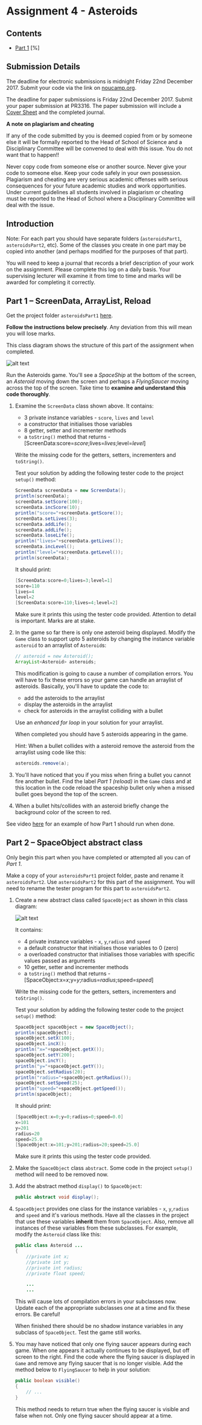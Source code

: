 # Assignment 4 - Asteroids

## Contents


- [Part 1](#part-1) [%]



## Submission Details

The deadline for electronic submissions is midnight Friday 22nd December 2017.  Submit your code via the link on [noucamp.org](http://noucamp.org).  

The deadline for paper submissions is Friday 22nd December 2017.  Submit your paper submission at PR3316.  The paper submission will include a [Cover Sheet](https://github.com/barcaxi/oop2017/blob/master/assignments/a4CoverSheet.doc?raw=true) and the completed journal.


**A note on plagiarism and cheating**

If any of the code submitted by you is deemed copied from or by someone else it will be formally 
reported to the Head of School of Science and a Disciplinary Committee will be convened to deal with this issue.  You do not want that to happen!!

Never copy code from someone else or another source. Never give your code to someone else. Keep your
code safely in your own possession. Plagiarism and cheating are very serious academic offenses
with serious consequences for your future academic studies and work opportunities. Under
current guidelines all students involved in plagiarism or cheating must be reported to the Head
of School where a Disciplinary Committee will deal with the issue.


## Introduction

Note: For each part you should have separate folders (``asteroidsPart1``, ``asteroidsPart2``, etc). 
Some of the classes you create in one part may be copied into another (and perhaps modified for the purposes of that part).

You will need to keep a journal that records a brief description of your work on the assignment.  Please complete this log on a daily basis.  Your supervising lecturer will examine it from time to time and marks will be awarded for completing it correctly.


## Part 1 – ScreenData, ArrayList, Reload

Get the project folder ``asteroidsPart1`` [here](https://github.com/barcaxi/oop/blob/master/assignments/a4/asteroidsPart1.zip?raw=true). 

**Follow the instructions below precisely**.  Any deviation from this will mean you will lose marks.

This class diagram shows the structure of this part of the assignment when completed.

![alt text](../images/asteroidsPart1.png "Part 1 Class Diagram")

Run the Asteroids game.  You'll see a *SpaceShip* at the bottom of the screen, an *Asteroid* moving down the screen and perhaps a *FlyingSaucer* moving across the top of the screen.  Take time to **examine and understand this code thoroughly**.  


1.	Examine the ``ScreenData`` class shown above.  It contains:

	-	3 private instance variables - ``score``, ``lives`` and ``level``
	-	a constructor that initialises those variables
	-	8 getter, setter and incrementer methods 
	-	a ``toString()`` method that returns - [ScreenData:score=*score*;lives=*lives*;level=*level*]

	Write the missing code for the getters, setters, incrementers and ``toString()``. 

	Test your solution by adding the following tester code to the project ``setup()`` method:

	```java
	ScreenData screenData = new ScreenData();
	println(screenData);
	screenData.setScore(100);
	screenData.incScore(10);
	println("score="+screenData.getScore());
	screenData.setLives(3);
	screenData.addLife();
	screenData.addLife();
	screenData.loseLife();
	println("lives="+screenData.getLives());
	screenData.incLevel();
	println("level="+screenData.getLevel());
	println(screenData);

	```


	It should print:

	```java
	[ScreenData:score=0;lives=3;level=1]
	score=110
	lives=4
	level=2
	[ScreenData:score=110;lives=4;level=2]

	```

	Make sure it prints this using the tester code provided.  Attention to detail is important.  Marks are at stake.


1.	In the game so far there is only one asteroid being displayed.  Modify the ``Game`` class to support upto 5 asteroids by changing the instance variable ``asteroid``  to an arraylist of ``Asteroid``s:

	```java
	// asteroid = new Asteroid();
	ArrayList<Asteroid> asteroids;

	```


	This modification is going to cause a number of compilation errors.  You will have to fix these errors so your game can handle an arraylist of asteroids.  Basically, you'll have to update the code to:

	-	add the asteroids to the arraylist
	-	display the asteroids in the arraylist
	-	check for asteroids in the arraylist colliding with a bullet

	Use an *enhanced for loop* in your solution for your arraylist.

	When completed you should have 5 asteroids appearing in the game.

	Hint: When a bullet collides with a asteroid remove the asteroid from the arraylist using code like this:

	```java
	asteroids.remove(a);

	```


1.	You'll have noticed that you if you miss when firing a bullet you cannot fire another bullet.  Find the label *Part 1 (reload)* in the ``Game`` class and at this location in the code reload the spaceship bullet only when a missed bullet goes beyond the top of the screen. 


1.	When a bullet hits/collides with an asteroid briefly change the background color of the screen to red.


See video [here](https://media.heanet.ie/page/1fa0eedbe30a856f42924b43960a7169) for an example of how Part 1 should run when done.


## Part 2 – SpaceObject abstract class

Only begin this part when you have completed or attempted all you can of *Part 1*.  

Make a copy of your ``asteroidsPart1`` project folder, paste and rename it ``asteroidsPart2``.  Use ``asteroidsPart2`` for this part of the assignment.  You will need to rename the tester program for this part to ``asteroidsPart2``.

1.	Create a new abstract class called ``SpaceObject`` as shown in this class diagram:

	![alt text](../images/asteroidsPart2.png "Part 2 Class Diagram")

	It contains:

	-	4 private instance variables - ``x``, ``y``,``radius`` and ``speed``
	-	a default constructor that initialises those variables to 0 (zero)
	-	a overloaded constructor that initialises those variables with specific values passed as arguments
	-	10 getter, setter and incrementer methods 
	-	a ``toString()`` method that returns - [SpaceObject:x=*x*;y=*y*;radius=*radius*;speed=*speed*]

	Write the missing code for the getters, setters, incrementers and ``toString()``. 

	Test your solution by adding the following tester code to the project ``setup()`` method:

	```java
	SpaceObject spaceObject = new SpaceObject();
	println(spaceObject);
	spaceObject.setX(100);
	spaceObject.incX();
	println("x="+spaceObject.getX());
	spaceObject.setY(200);
	spaceObject.incY();
	println("y="+spaceObject.getY());
	spaceObject.setRadius(20);
	println("radius="+spaceObject.getRadius());
	spaceObject.setSpeed(25);
	println("speed="+spaceObject.getSpeed());
	println(spaceObject);

	```


	It should print:

	```java
	[SpaceObject:x=0;y=0;radius=0;speed=0.0]
	x=101
	y=201
	radius=20
	speed=25.0
	[SpaceObject:x=101;y=201;radius=20;speed=25.0]

	```

	Make sure it prints this using the tester code provided.


1.	Make the ``SpaceObject`` class ``abstract``.  Some code in the project ``setup()`` method will need to be removed now.

1.	Add the abstract method ``display()`` to ``SpaceObject``:

	```java
	public abstract void display();

	```

1.	``SpaceObject`` provides one class for the instance variables - ``x``, ``y``,``radius`` and ``speed`` and it's various methods.  Have all the classes in the project that use these variables **inherit** them from ``SpaceObject``.  Also, remove all instances of these variables from these subclasses.  For example, modify the ``Asteroid`` class like this:
		
	```java
	public class Asteroid ...
	{
		//private int x;    
		//private int y;
		//private int radius;
		//private float speed;

		...
		...

	```

	This will cause lots of compilation errors in your subclasses now.  Update each of the appropriate subclasses one at a time and fix these errors.  Be careful!

	When finished there should be no shadow instance variables in any subclass of ``SpaceObject``.  Test the game still works.


1.	You may have noticed that only one flying saucer appears during each game.  When one appears it actually continues to be displayed, but off screen to the right.  Find the code where the flying saucer is displayed in ``Game`` and remove any flying saucer that is no longer visible.  Add the method below to ``FlyingSaucer`` to help in your solution:

	```java
	public boolean visible()
	{
		// ...
	}

	```

	This method needs to return true when the flying saucer is visible and false when not.  Only one flying saucer should appear at a time.


